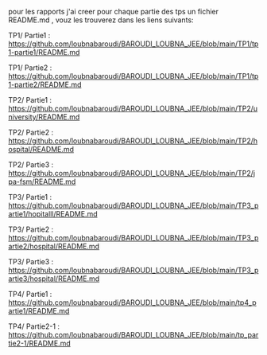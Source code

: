 pour les rapports j'ai creer pour chaque partie des tps un fichier README.md , vouz les trouverez dans les liens suivants:

TP1/
Partie1 :
https://github.com/loubnabaroudi/BAROUDI_LOUBNA_JEE/blob/main/TP1/tp1-partie1/README.md

TP1/
Partie2 :
https://github.com/loubnabaroudi/BAROUDI_LOUBNA_JEE/blob/main/TP1/tp1-partie2/README.md

TP2/
Partie1 :
https://github.com/loubnabaroudi/BAROUDI_LOUBNA_JEE/blob/main/TP2/university/README.md

TP2/
Partie2 : https://github.com/loubnabaroudi/BAROUDI_LOUBNA_JEE/blob/main/TP2/hospital/README.md


TP2/
Partie3 :
https://github.com/loubnabaroudi/BAROUDI_LOUBNA_JEE/blob/main/TP2/jpa-fsm/README.md

TP3/
Partie1 :
https://github.com/loubnabaroudi/BAROUDI_LOUBNA_JEE/blob/main/TP3_partie1/hopitalll/README.md

TP3/
Partie2 :
https://github.com/loubnabaroudi/BAROUDI_LOUBNA_JEE/blob/main/TP3_partie2/hospital/README.md

TP3/
Partie3 :
https://github.com/loubnabaroudi/BAROUDI_LOUBNA_JEE/blob/main/TP3_partie3/hospital/README.md

TP4/
Partie1 :
https://github.com/loubnabaroudi/BAROUDI_LOUBNA_JEE/blob/main/tp4_partie1/README.md

TP4/
Partie2-1 :
https://github.com/loubnabaroudi/BAROUDI_LOUBNA_JEE/blob/main/tp_partie2-1/README.md
